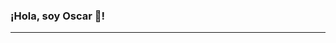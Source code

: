 ### ¡Hola, soy Oscar 🚴!

<hr>
  
<!--
**OscarFernandezMX/OscarFernandezMX** is a ✨ _special_ ✨ repository because its `README.md` (this file) appears on your GitHub profile.

- Add dynamic badges from: https://shields.io/
- And static from repository with star.
- To upload photos, optimize them using: https://imagecompressor.com/es/

- I'm ...
- 📫 How to reach me: ...

<img align="right" width="150" src="img/profile.png">


Here are some ideas to get you started:

- 🔭 I’m currently working on ...
- 🌱 I’m currently learning ...
- 👯 I’m looking to collaborate on ...
- 🤔 I’m looking for help with ...
- 💬 Ask me about ...
 ...
- 😄 Pronouns: ...
- ⚡ Fun fact: ...
-->
